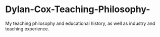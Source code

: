 # Dylan-Cox-Teaching-Philosophy-
My teaching philosophy and educational history, as well as industry and teaching experience.
